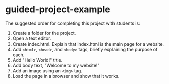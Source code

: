 # guided-project-example

The suggested order for completing this project with students is:

1. Create a folder for the project.
2. Open a text editor.
3. Create index.html. Explain that index.html is the main page for a website.
4. Add `<html>`, `<head>`, and `<body>` tags, briefly explaining the purpose of each.
5. Add "Hello World!" title.
6. Add body text, "Welcome to my website!"
7. Add an image using an `<img>` tag.
8. Load the page in a browser and show that it works.
